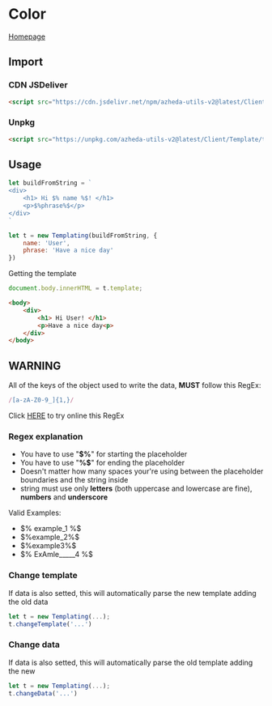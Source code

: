 # Color

[Homepage](../../README.md)

## Import
### CDN JSDeliver
```html
<script src="https://cdn.jsdelivr.net/npm/azheda-utils-v2@latest/Client/Template/template.js"></script>
```
### Unpkg
```html
<script src="https://unpkg.com/azheda-utils-v2@latest/Client/Template/template.js"></script>
```

## Usage

```js
let buildFromString = `
<div>
	<h1> Hi $% name %$! </h1>
	<p>$%phrase%$</p>
</div>
`
```

```js
let t = new Templating(buildFromString, {
	name: 'User', 
	phrase: 'Have a nice day' 
})
```
Getting the template
```js
document.body.innerHTML = t.template;
```
```html
<body>
	<div>
		<h1> Hi User! </h1>
		<p>Have a nice day<p>
	</div>
</body>
```

## WARNING
All of the keys of the object used to write the data, __MUST__ follow this RegEx:
```js
/[a-zA-Z0-9_]{1,}/
```
Click [HERE](https://regexr.com/7n8m9) to try online this RegEx
### Regex explanation
* You have to use "__$%__" for starting the placeholder
* You have to use "__%$__" for ending the placeholder
* Doesn't matter how many spaces your're using between the placeholder boundaries and the string inside
* string must use only __letters__ (both uppercase and lowercase are fine), __numbers__ and __underscore__

Valid Examples:
* \$% example_1 %\$
* \$%example_2%\$
* \$%example3%\$
* \$% ExAmle_____4 %\$


### Change template
If data is also setted, this will automatically parse the new template adding the old data
```js
let t = new Templating(...);
t.changeTemplate('...')
```

### Change data
If data is also setted, this will automatically parse the old template adding the new
```js
let t = new Templating(...);
t.changeData('...')
```